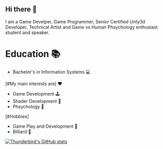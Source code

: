 ## Hi there 👋
I am a Game Develper, Game Programmer, Senior Certified Unty3d Developer, Technical Artist and Game vs Human Phsychology enthusiast student and speaker.

# Education 📚
- Bachelor's in Information Systems 💻

[#My main interests are] ❤️
- Game Development 🕹️
- Shader Development 🎨
- Phsychology 🧠

[#Hobbies]
- Game Play and Development 👀
- Billiard 🎱

[![Thunderbird's GitHub stats](https://github-readme-stats.vercel.app/api?username=hhthunderbird)](https://github.com/anuraghazra/github-readme-stats)
<!--
Game Develper, Game Programmer, Senior Certified Unty3d Developer, Technical Artist, Game vs Human Phsychology enthusiast student.
Here are some ideas to get you started:

- 🔭 I’m currently working on ...
- 🌱 I’m currently learning ...
- 👯 I’m looking to collaborate on ...
- 🤔 I’m looking for help with ...
- 💬 Ask me about ...
- 📫 How to reach me: ...
- 😄 Pronouns: ...
- ⚡ Fun fact: ...
-->
